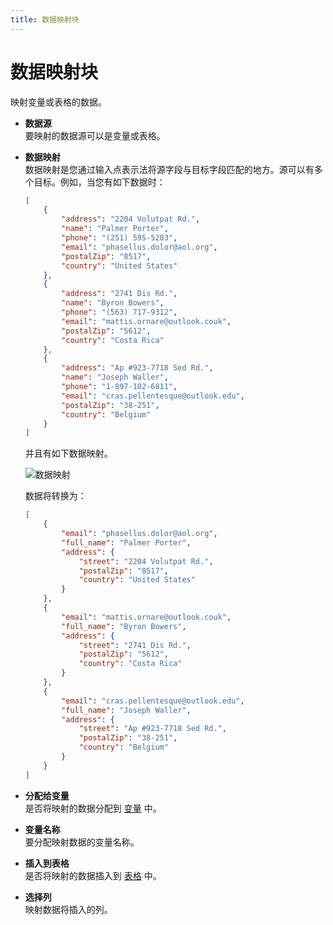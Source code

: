 ```yaml
---
title: 数据映射块
---
```


# 数据映射块

映射变量或表格的数据。

- **数据源** <br>
	要映射的数据源可以是变量或表格。

- **数据映射** <br>
	数据映射是您通过输入点表示法将源字段与目标字段匹配的地方。源可以有多个目标。例如，当您有如下数据时：
	```json
	[
		{
			"address": "2204 Volutpat Rd.",
			"name": "Palmer Porter",
			"phone": "(251) 595-5203",
			"email": "phasellus.dolor@aol.org",
			"postalZip": "8517",
			"country": "United States"
		},
		{
			"address": "2741 Dis Rd.",
			"name": "Byron Bowers",
			"phone": "(563) 717-9312",
			"email": "mattis.ornare@outlook.couk",
			"postalZip": "5612",
			"country": "Costa Rica"
		},
		{
			"address": "Ap #923-7718 Sed Rd.",
			"name": "Joseph Waller",
			"phone": "1-897-102-6811",
			"email": "cras.pellentesque@outlook.edu",
			"postalZip": "38-251",
			"country": "Belgium"
		}
	]
	```
	并且有如下数据映射。

	![数据映射](https://s3.ap-southeast-1.amazonaws.com/automa-pub/i/2024/12/03/mqzsy-cv.png)

	数据将转换为：
	```json
	[
		{
			"email": "phasellus.dolor@aol.org",
			"full_name": "Palmer Porter",
			"address": {
				"street": "2204 Volutpat Rd.",
				"postalZip": "8517",
				"country": "United States"
			}
		},
		{
			"email": "mattis.ornare@outlook.couk",
			"full_name": "Byron Bowers",
			"address": {
				"street": "2741 Dis Rd.",
				"postalZip": "5612",
				"country": "Costa Rica"
			}
		},
		{
			"email": "cras.pellentesque@outlook.edu",
			"full_name": "Joseph Waller",
			"address": {
				"street": "Ap #923-7718 Sed Rd.",
				"postalZip": "38-251",
				"country": "Belgium"
			}
		}
	]
	```

- **分配给变量** <br>
	是否将映射的数据分配到 [变量](../workflow/variables.md) 中。

- **变量名称** <br>
	要分配映射数据的变量名称。

- **插入到表格** <br>
	是否将映射的数据插入到 [表格](../workflow/table.md) 中。

- **选择列** <br>
	映射数据将插入的列。